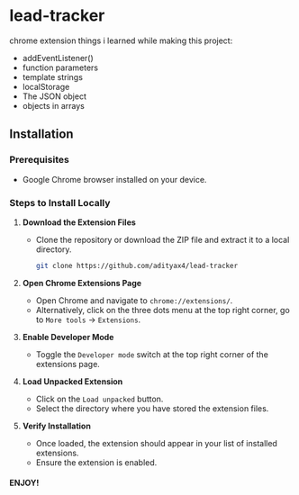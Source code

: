 # lead-tracker
chrome extension
things i learned while making this project:
- addEventListener()
- function parameters
- template strings
- localStorage
- The JSON object
- objects in arrays

## Installation

### Prerequisites

- Google Chrome browser installed on your device.

### Steps to Install Locally

1. **Download the Extension Files**
   - Clone the repository or download the ZIP file and extract it to a local directory.
     ```bash
     git clone https://github.com/adityax4/lead-tracker
     ```

2. **Open Chrome Extensions Page**
   - Open Chrome and navigate to `chrome://extensions/`.
   - Alternatively, click on the three dots menu at the top right corner, go to `More tools` -> `Extensions`.

3. **Enable Developer Mode**
   - Toggle the `Developer mode` switch at the top right corner of the extensions page.

4. **Load Unpacked Extension**
   - Click on the `Load unpacked` button.
   - Select the directory where you have stored the extension files.

5. **Verify Installation**
   - Once loaded, the extension should appear in your list of installed extensions.
   - Ensure the extension is enabled.

#### ENJOY!